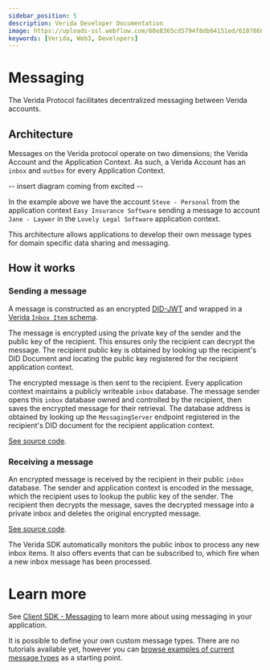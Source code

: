 ```yaml
---
sidebar_position: 5
description: Verida Developer Documentation
image: https://uploads-ssl.webflow.com/60e8365cd5794f8db04151ed/6107868980521e0acf27b2d9_favicon.svg
keywords: [Verida, Web3, Developers]
---
```

# Messaging

The Verida Protocol facilitates decentralized messaging between Verida accounts.

## Architecture

Messages on the Verida protocol operate on two dimensions; the Verida Account and the Application Context. As such, a Verida Account has an `inbox` and `outbox` for every Application Context.

-- insert diagram coming from excited --

In the example above we have the account `Steve - Personal` from the application context `Easy Insurance Software` sending a message to account `Jane - Laywer` in the `Lovely Legal Software` application context.

This architecture allows applications to develop their own message types for domain specific data sharing and messaging.

## How it works

### Sending a message

A message is constructed as an encrypted [DID-JWT](https://github.com/decentralized-identity/did-jwt) and wrapped in a [Verida `Inbox Item` schema](https://github.com/verida/schemas-core/blob/develop/inbox/item/v0.1.0/schema.json).

The message is encrypted using the private key of the sender and the public key of the recipient. This ensures only the recipient can decrypt the message. The recipient public key is obtained by looking up the recipient's DID Document and locating the public key registered for the recipient application context.

The encrypted message is then sent to the recipient. Every application context maintains a publicly writeable `inbox` database. The message sender opens this `inbox` database owned and controlled by the recipient, then saves the encrypted message for their retrieval. The database address is obtained by looking up the `MessagingServer` endpoint registered in the recipient's DID document for the recipient application context.

[See source code](https://github.com/verida/verida-js/blob/5b3dc59d2cabf0ee9347325c4e9f5a3ccb0155cc/packages/client-ts/src/context/engines/verida/messaging/outbox.ts#L59).

### Receiving a message

An encrypted message is received by the recipient in their public `inbox` database. The sender and application context is encoded in the message, which the recipient uses to lookup the public key of the sender. The recipient then decrypts the message, saves the decrypted message into a private inbox and deletes the original encrypted message.

[See source code](https://github.com/verida/verida-js/blob/5b3dc59d2cabf0ee9347325c4e9f5a3ccb0155cc/packages/client-ts/src/context/engines/verida/messaging/inbox.ts#L52).

The Verida SDK automatically monitors the public inbox to process any new inbox items. It also offers events that can be subscribed to, which fire when a new inbox message has been processed.

# Learn more

See [Client SDK - Messaging](../client-sdk/messaging.md) to learn more about using messaging in your application.

It is possible to define your own custom message types. There are no tutorials available yet, however you can [browse examples of current message types](https://github.com/verida/schemas-core/tree/develop/inbox/type/) as a starting point.